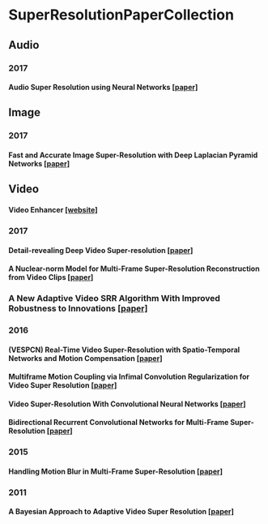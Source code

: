 # SuperResolutionPaperCollection

## Audio
### 2017
#### Audio Super Resolution using Neural Networks [[paper]](https://arxiv.org/abs/1708.00853)

## Image
### 2017
#### Fast and Accurate Image Super-Resolution with Deep Laplacian Pyramid Networks [[paper]](https://arxiv.org/abs/1710.01992)

## Video
#### Video Enhancer [[website]](http://www.infognition.com/videoenhancer/)
### 2017
#### Detail-revealing Deep Video Super-resolution [[paper]](https://arxiv.org/abs/1704.02738)
#### A Nuclear-norm Model for Multi-Frame Super-Resolution Reconstruction from Video Clips [[paper]](https://arxiv.org/abs/1704.06196)
### A New Adaptive Video SRR Algorithm With Improved Robustness to Innovations [[paper]](https://arxiv.org/abs/1706.04695)
### 2016
#### (VESPCN) Real-Time Video Super-Resolution with Spatio-Temporal Networks and Motion Compensation [[paper]](https://arxiv.org/abs/1611.05250)
#### Multiframe Motion Coupling via Infimal Convolution Regularization for Video Super Resolution [[paper]](https://arxiv.org/abs/1611.07767)
#### Video Super-Resolution With Convolutional Neural Networks [[paper]](http://ieeexplore.ieee.org/document/7444187/)
#### Bidirectional Recurrent Convolutional Networks for Multi-Frame Super-Resolution [[paper]](https://papers.nips.cc/paper/5778-bidirectional-recurrent-convolutional-networks-for-multi-frame-super-resolution)
### 2015
#### Handling Motion Blur in Multi-Frame Super-Resolution [[paper]](http://www.cse.cuhk.edu.hk/leojia/projects/mfsr/index.html)
### 2011
#### A Bayesian Approach to Adaptive Video Super Resolution [[paper]](https://people.csail.mit.edu/celiu/CVPR2011/default.html)
